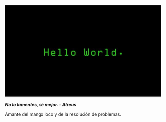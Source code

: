 ![Imagen loading separador](https://github.com/navfer/navfer/blob/main/helloworld.jpg)  

***No lo lamentes, sé mejor. - Atreus***  

  
Amante del mango loco y de la resolución de problemas.  



<!--
**navfer/navfer** is a ✨ _special_ ✨ repository because its `README.md` (this file) appears on your GitHub profile.

Here are some ideas to get you started:

- 🔭 I’m currently working on ...
- 🌱 I’m currently learning ...
- 👯 I’m looking to collaborate on ...
- 🤔 I’m looking for help with ...
- 💬 Ask me about ...
- 📫 How to reach me: ...
- 😄 Pronouns: ...
- ⚡ Fun fact: ...
-->
